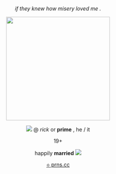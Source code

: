<p align="center"> <i>if they knew how misery loved me .</i></p>
<p align="center">
  <img src="https://files.catbox.moe/adozgj.gif" width="280" height="280"/></p>
<p align="center"><img src="https://files.catbox.moe/9p0zc3.gif"/> @ <i>rick</i> or <b>prime</b> , he / it</p>
<p align="center">19+ </p>
<p align="center">happily <b>married</b> <img src="https://files.catbox.moe/xoz7mw.png"/></p>
  <p align="center">  <a href="https://pronouns.cc/@prickcest">⟡ prns.cc</a> </p>
